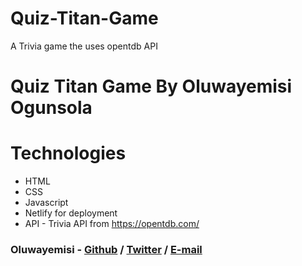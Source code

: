 # Quiz-Titan-Game
A Trivia game the uses opentdb API
# Quiz Titan Game By Oluwayemisi Ogunsola

# Technologies

- HTML
- CSS
- Javascript
- Netlify for deployment
- API - Trivia API from <https://opentdb.com/>

### Oluwayemisi - [Github](https://github.com/Yemisi-jay) / [Twitter](https://twitter.com/oluwayemicie) / [E-mail](ogunsolaoluwayemisi21@gmail.com)

